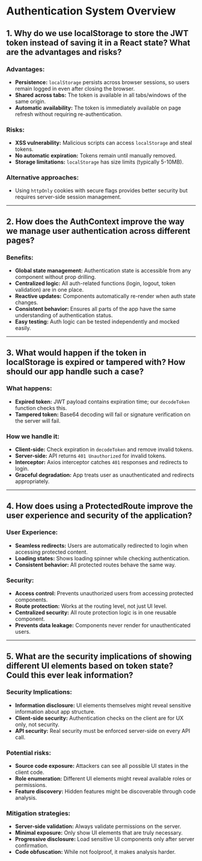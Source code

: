 # Authentication System Overview

## 1. Why do we use localStorage to store the JWT token instead of saving it in a React state? What are the advantages and risks?

### Advantages:
- **Persistence:** `localStorage` persists across browser sessions, so users remain logged in even after closing the browser.
- **Shared across tabs:** The token is available in all tabs/windows of the same origin.
- **Automatic availability:** The token is immediately available on page refresh without requiring re-authentication.

### Risks:
- **XSS vulnerability:** Malicious scripts can access `localStorage` and steal tokens.
- **No automatic expiration:** Tokens remain until manually removed.
- **Storage limitations:** `localStorage` has size limits (typically 5-10MB).

### Alternative approaches:
- Using `httpOnly` cookies with secure flags provides better security but requires server-side session management.

---

## 2. How does the AuthContext improve the way we manage user authentication across different pages?

### Benefits:
- **Global state management:** Authentication state is accessible from any component without prop drilling.
- **Centralized logic:** All auth-related functions (login, logout, token validation) are in one place.
- **Reactive updates:** Components automatically re-render when auth state changes.
- **Consistent behavior:** Ensures all parts of the app have the same understanding of authentication status.
- **Easy testing:** Auth logic can be tested independently and mocked easily.

---

## 3. What would happen if the token in localStorage is expired or tampered with? How should our app handle such a case?

### What happens:
- **Expired token:** JWT payload contains expiration time; our `decodeToken` function checks this.
- **Tampered token:** Base64 decoding will fail or signature verification on the server will fail.

### How we handle it:
- **Client-side:** Check expiration in `decodeToken` and remove invalid tokens.
- **Server-side:** API returns `401 Unauthorized` for invalid tokens.
- **Interceptor:** Axios interceptor catches `401` responses and redirects to login.
- **Graceful degradation:** App treats user as unauthenticated and redirects appropriately.

---

## 4. How does using a ProtectedRoute improve the user experience and security of the application?

### User Experience:
- **Seamless redirects:** Users are automatically redirected to login when accessing protected content.
- **Loading states:** Shows loading spinner while checking authentication.
- **Consistent behavior:** All protected routes behave the same way.

### Security:
- **Access control:** Prevents unauthorized users from accessing protected components.
- **Route protection:** Works at the routing level, not just UI level.
- **Centralized security:** All route protection logic is in one reusable component.
- **Prevents data leakage:** Components never render for unauthenticated users.

---

## 5. What are the security implications of showing different UI elements based on token state? Could this ever leak information?

### Security Implications:
- **Information disclosure:** UI elements themselves might reveal sensitive information about app structure.
- **Client-side security:** Authentication checks on the client are for UX only, not security.
- **API security:** Real security must be enforced server-side on every API call.

### Potential risks:
- **Source code exposure:** Attackers can see all possible UI states in the client code.
- **Role enumeration:** Different UI elements might reveal available roles or permissions.
- **Feature discovery:** Hidden features might be discoverable through code analysis.

### Mitigation strategies:
- **Server-side validation:** Always validate permissions on the server.
- **Minimal exposure:** Only show UI elements that are truly necessary.
- **Progressive disclosure:** Load sensitive UI components only after server confirmation.
- **Code obfuscation:** While not foolproof, it makes analysis harder.
